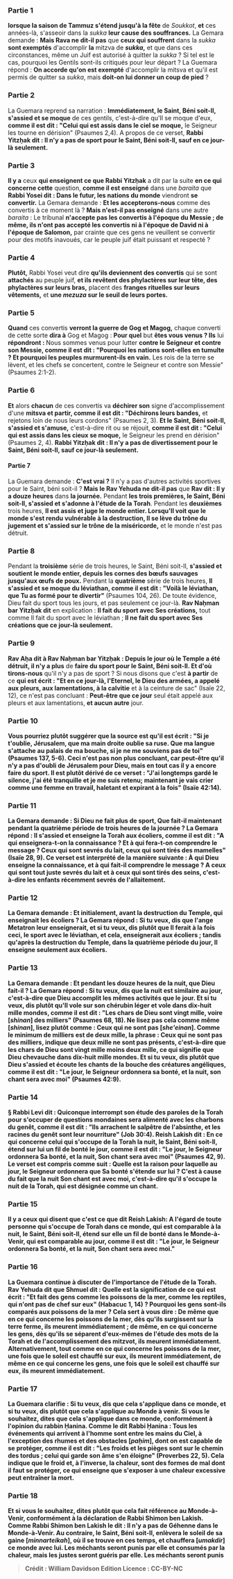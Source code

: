 
### Partie 1
<b>lorsque la saison de Tammuz s'étend jusqu'à la fête</b> de <i>Soukkot</i>, <b>et</b> ces années-là, s'asseoir dans la <i>sukka</i> <b>leur cause des souffrances.</b> La Gemara demande : <b>Mais Rava ne dit-il pas</b> que <b>ceux qui souffrent</b> dans la <i>sukka</i> <b>sont exemptés</b> d'accomplir <b>la</b> mitzva de <b><i>sukka</i>,</b> et que dans ces circonstances, même un Juif est autorisé à quitter la <i>sukka</i> ? Si tel est le cas, pourquoi les Gentils sont-ils critiqués pour leur départ ? La Guemara répond : <b>On accorde qu'on est exempté</b> d'accomplir la mitsva et qu'il est permis de quitter sa <i>sukka</i>, mais <b>doit-on lui donner un coup de pied</b> ?

### Partie 2
La Guemara reprend sa narration : <b>Immédiatement, le Saint, Béni soit-Il, s'assied et se moque</b> de ces gentils, c'est-à-dire qu'Il se moque d'eux, <b>comme il est dit : "Celui qui est assis dans le ciel se moque,</b> le Seigneur les tourne en dérision" (Psaumes 2,4). A propos de ce verset, <b>Rabbi Yitzḥak dit : Il n'y a pas de sport pour le Saint, Béni soit-Il, sauf en ce jour-là seulement.</b>

### Partie 3
<b>Il y a</b> ceux <b>qui enseignent ce que Rabbi Yitzḥak</b> a dit par la suite <b>en ce qui concerne cette</b> question, <b>comme il est enseigné</b> dans une <i>baraita</i> que <b>Rabbi Yosei dit : Dans le futur, les nations du monde</b> viendront <b>se convertir.</b> La Gemara demande : <b>Et les accepterons-nous</b> comme des convertis à ce moment là ? <b>Mais n'est-il pas enseigné</b> dans une autre <i>baraita</i> : Le tribunal <b>n'accepte pas les convertis à l'époque du Messie ; de même, ils n'ont pas accepté les convertis ni à l'époque de David ni à l'époque de Salomon,</b> par crainte que ces gens ne veuillent se convertir pour des motifs inavoués, car le peuple juif était puissant et respecté ?

### Partie 4
<b>Plutôt,</b> Rabbi Yosei veut dire <b>qu'ils deviennent des convertis</b> qui se sont <b>attachés</b> au peuple juif, <b>et ils revêtent des phylactères sur leur tête, des phylactères sur leurs bras,</b> placent des <b>franges rituelles sur leurs vêtements,</b> et <b>une <i>mezuza</i> sur le seuil de leurs portes.</b>

### Partie 5
<b>Quand</b> ces convertis <b>verront la guerre de Gog et Magog,</b> chaque converti de cette sorte <b>dira à</b> Gog et Magog : <b>Pour quel</b> but <b>êtes vous venus ? Ils</b> lui <b>répondront : </b> Nous sommes venus pour lutter <b>contre le Seigneur et contre son Messie, comme il est dit : "Pourquoi les nations sont-elles en tumulte ? Et pourquoi les peuples murmurent-ils en vain.</b> Les rois de la terre se lèvent, et les chefs se concertent, contre le Seigneur et contre son Messie" (Psaumes 2:1-2).

### Partie 6
<b>Et</b> alors <b>chacun</b> de ces convertis va <b>déchirer son</b> signe d'accomplissement d'une <b>mitsva et partir, comme il est dit : "Déchirons leurs bandes,</b> et rejetons loin de nous leurs cordons" (Psaumes 2, 3). <b>Et le Saint, Béni soit-Il, s'assied et s'amuse,</b> c'est-à-dire rit ou se réjouit, <b>comme il est dit : "Celui qui est assis dans les cieux se moque,</b> le Seigneur les prend en dérision" (Psaumes 2, 4). <b>Rabbi Yitzḥak dit : Il n'y a pas de divertissement pour le Saint, Béni soit-Il, sauf ce jour-là seulement.</b>

#### Partie 7
La Guemara demande : <b>C'est vrai ?</b> Il n'y a pas d'autres activités sportives pour le Saint, béni soit-il ? <b>Mais le Rav Yehuda ne dit-il pas</b> que <b>Rav dit : Il y a douze heures</b> dans <b>la journée.</b> Pendant <b>les trois premières, le Saint, Béni soit-Il, s'assied et s'adonne à l'étude de la Torah</b>. Pendant les <b>deuxièmes</b> trois heures, <b>Il est assis et juge le monde entier. Lorsqu'Il voit que le monde s'est rendu vulnérable à la destruction, Il se lève du trône du jugement et s'assied sur le trône de la miséricorde,</b> et le monde n'est pas détruit.

### Partie 8
Pendant la <b>troisième</b> série de trois heures, le Saint, Béni soit-Il, <b>s'assied et soutient le monde entier, depuis les cornes des bœufs sauvages jusqu'aux œufs de poux.</b> Pendant la <b>quatrième</b> série de trois heures, <b>Il s'assied et se moque du léviathan, comme il est dit : "Voilà le léviathan, que Tu as formé pour te divertir"</b> (Psaumes 104, 26). De toute évidence, Dieu fait du sport tous les jours, et pas seulement ce jour-là. <b>Rav Naḥman bar Yitzḥak dit</b> en explication : <b>Il fait du sport avec Ses créations,</b> tout comme Il fait du sport avec le léviathan ; <b>Il ne fait du sport avec Ses créations que ce jour-là seulement.</b>

### Partie 9
<b>Rav Aḥa dit à Rav Naḥman bar Yitzḥak : Depuis le jour où le Temple a été détruit, il n'y a plus</b> de <b>faire du sport pour le Saint, Béni soit-Il. Et d'où tirons-nous</b> qu'il n'y a pas de sport ? Si nous disons</b> que c'est <b>à partir</b> de ce <b>qui est écrit : "Et en ce jour-là, l'Eternel, le Dieu des armées, a appelé aux pleurs, aux lamentations, à la calvitie</b> et à la ceinture de sac" (Isaïe 22, 12), ce n'est pas concluant : <b>Peut-être que ce jour</b> seul était appelé aux pleurs et aux lamentations, <b>et aucun autre</b> jour.

### Partie 10
<b>Vous pourriez plutôt suggérer que la source est <b>qu'il est écrit : "Si je t'oublie, Jérusalem, que ma main droite oublie sa ruse. Que ma langue s'attache au palais de ma bouche, si je ne me souviens pas de toi"</b> (Psaumes 137, 5-6). Ceci n'est pas non plus concluant, car <b>peut-être qu'il n'y a pas d'oubli</b> de Jérusalem pour Dieu, <b>mais en tout cas il y a</b> encore <b>faire du sport. Il est plutôt <b>dérivé <b>de ce</b> verset : <b>"J'ai longtemps gardé le silence, j'ai été tranquille et je me suis retenu;</b> maintenant je vais crier comme une femme en travail, haletant et expirant à la fois" (Isaïe 42:14).

### Partie 11
La Gemara demande : Si Dieu ne fait plus de sport, <b>Que fait-il</b> maintenant <b>pendant la quatrième</b> période de trois heures de la journée ? La Gemara répond : <b>Il s'assied et enseigne la Torah aux écoliers, comme il est dit : "A qui enseignera-t-on la connaissance ? Et à qui fera-t-on comprendre le message ? Ceux qui sont sevrés du lait, ceux qui sont tirés des mamelles"</b> (Isaïe 28, 9). Ce verset est interprété de la manière suivante : <b>À qui</b> Dieu <b>enseigne la connaissance, et à qui fait-il comprendre le message ? A</b> ceux <b>qui sont</b> tout juste <b>sevrés du lait et à</b> ceux <b>qui sont tirés des seins,</b> c'est-à-dire les enfants récemment sevrés de l'allaitement.

### Partie 12
La Gemara demande : <b>Et initialement,</b> avant la destruction du Temple, <b>qui enseignait</b> les écoliers ? La Gemara répond : <b>Si tu veux, dis</b> que l'ange <b>Metatron</b> leur enseignerait, <b>et si tu veux, dis</b> plutôt que <b>Il ferait</b> à la fois <b>ceci,</b> le sport avec le léviathan, <b>et cela,</b> enseignerait aux écoliers ; tandis qu'après la destruction du Temple, dans la quatrième période du jour, Il enseigne seulement aux écoliers.

### Partie 13
La Gemara demande : <b>Et pendant</b> les douze heures de <b>la nuit, que</b> Dieu <b>fait-il ? </b> La Gemara répond : <b>Si tu veux, dis</b> que la nuit est <b>similaire au jour,</b> c'est-à-dire que Dieu accomplit les mêmes activités que le jour. <b>Et si tu veux, dis</b> plutôt qu'Il <b>vole sur son chérubin léger et vole dans dix-huit mille mondes, comme il est dit : "Les chars de Dieu sont vingt mille, voire [<i>shinan</i>] des milliers"</b> (Psaumes 68, 18). <b>Ne lisez pas</b> cela comme <b>même [<i>shinan</i>], lisez plutôt</b> comme : <b>Ceux qui ne sont pas [<i>she'einan</i>].</b> Comme le minimum de milliers est de deux mille, la phrase : Ceux qui ne sont pas des milliers, indique que deux mille ne sont pas présents, c'est-à-dire que les chars de Dieu sont vingt mille moins deux mille, ce qui signifie que Dieu chevauche dans dix-huit mille mondes. <b>Et si tu veux, dis</b> plutôt que Dieu <b>s'assied et écoute les chants de la bouche des <b>créatures angéliques</b>, comme il est dit : "Le jour, le Seigneur ordonnera sa bonté, et la nuit, son chant sera avec moi"</b> (Psaumes 42:9).

### Partie 14
§ <b>Rabbi Levi dit : Quiconque interrompt</b> son étude <b>des paroles de la Torah pour s'occuper</b> <b>de questions mondaines</b> sera <b>alimenté avec les charbons du genêt, comme il est dit : "Ils arrachent le salpêtre de l'absinthe, et les racines du genêt sont leur nourriture"</b> (Job 30:4). <b>Reish Lakish dit :</b> En ce qui concerne <b>celui qui s'occupe</b> <b>de la Torah la nuit, le Saint, Béni soit-Il, étend sur lui un fil de bonté le jour, comme il est dit : "Le jour, le Seigneur ordonnera Sa bonté, et la nuit, Son chant sera avec moi"</b> (Psaumes 42, 9). Le verset est compris comme suit : <b>Quelle est la raison</b> pour laquelle <b>au jour, le Seigneur ordonnera que Sa bonté</b> s'étende sur lui ? C'est <b>à cause</b> du fait <b>que la nuit Son chant est avec moi,</b> c'est-à-dire qu'il s'occupe la nuit de la Torah, qui est désignée comme un chant.

### Partie 15
<b>Il y a</b> ceux <b>qui disent</b> que c'est ce que dit <b>Reish Lakish:</b> A l'égard de <b>toute personne qui s'occupe</b> <b>de Torah dans ce monde, qui est comparable à la nuit, le Saint, Béni soit-Il, étend sur elle un fil de bonté dans le Monde-à-Venir, qui est comparable au jour, comme il est dit : "Le jour, le Seigneur ordonnera Sa bonté,</b> et la nuit, Son chant sera avec moi."

### Partie 16
La Guemara continue à discuter de l'importance de l'étude de la Torah. <b>Rav Yehuda dit</b> que <b>Shmuel dit : Quelle est la signification de ce qui est écrit : "Et fait des gens comme les poissons de la mer, comme les reptiles, qui n'ont pas de chef sur eux"</b> (Habacuc 1, 14) ? <b>Pourquoi les gens sont-ils comparés aux poissons de la mer ?</b> Cela sert <b>à vous dire : De même que</b> en ce qui concerne <b>les poissons de la mer, dès qu'ils surgissent sur la terre ferme, ils meurent immédiatement ; de même,</b> en ce qui concerne <b>les gens, dès qu'ils se séparent</b> d'eux-mêmes <b>de l'étude des <b>mots de la Torah et</b> de l'accomplissement des <b>mitzvot, ils meurent immédiatement. Alternativement, tout comme</b> en ce qui concerne les <b>poissons de la mer, une fois que le soleil est chauffé sur eux, ils meurent immédiatement, de même</b> en ce qui concerne les <b>gens, une fois que le soleil est chauffé sur eux, ils meurent immédiatement.</b>

### Partie 17
La Guemara clarifie : <b>Si tu veux, dis</b> que cela s'applique <b>dans ce monde, et si tu veux, dis</b> plutôt que cela s'applique <b>au Monde à venir. Si vous le souhaitez, dites</b> que cela s'applique <b>dans ce monde, conformément</b> à l'opinion <b>du rabbin Ḥanina. Comme le dit Rabbi Ḥanina : Tous</b> les événements qui arrivent à l'homme <b>sont entre les mains du Ciel, à l'exception des rhumes</b> et des <b>obstacles [<i>paḥim</i>],</b> dont on est capable de se protéger, <b>comme</b> il est dit : "Les froids et les pièges sont sur le chemin des tordus ; celui qui garde son âme s'en éloigne"</b> (Proverbes 22, 5). Cela indique que le froid et, à l'inverse, la chaleur, sont des formes de mal dont il faut se protéger, ce qui enseigne que s'exposer à une chaleur excessive peut entraîner la mort.

### Partie 18
<b>Et si vous le souhaitez, dites</b> plutôt que cela fait référence <b>au Monde-à-Venir, conformément</b> à la déclaration <b>de Rabbi Shimon ben Lakish. Comme Rabbi Shimon ben Lakish le dit : Il n'y a pas de Géhenne dans le Monde-à-Venir. Au contraire, le Saint, Béni soit-Il,</b> <b>enlèvera le soleil de sa gaine [<i>minnarteikah</i>],</b> où il se trouve en ces temps, <b>et chauffera [<i>umakdir</i>]</b> ce monde avec lui. <b>Les méchants seront punis par elle</b> et consumés par la chaleur, <b>mais les justes seront guéris par elle. Les méchants seront punis</b>

>Crédit : William Davidson Edition
>Licence : CC-BY-NC